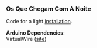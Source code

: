 ### Os Que Chegam Com A Noite
Code for a light [installation](https://thiagohersan.com/os-que-chegam-com-a-noite/).

**Arduino Dependencies**:  
VirtualWire ([site](https://www.pjrc.com/teensy/td_libs_VirtualWire.html))
